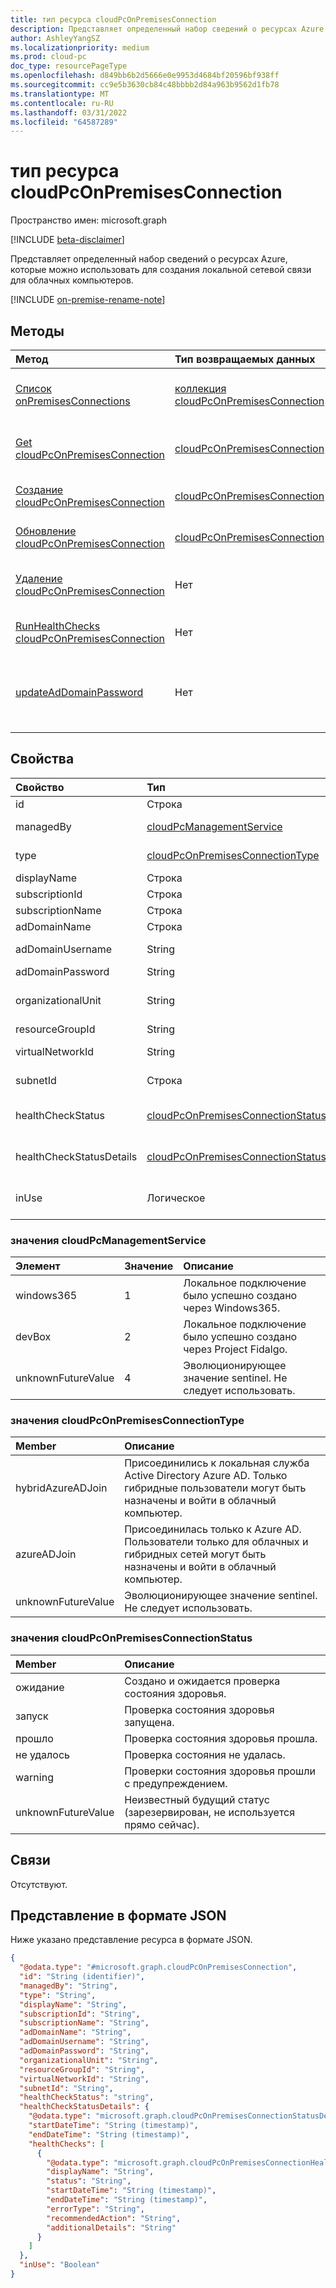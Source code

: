 ```yaml
---
title: тип ресурса cloudPcOnPremisesConnection
description: Представляет определенный набор сведений о ресурсах Azure, которые можно использовать для создания локальной сетевой связи для облачных компьютеров.
author: AshleyYangSZ
ms.localizationpriority: medium
ms.prod: cloud-pc
doc_type: resourcePageType
ms.openlocfilehash: d849bb6b2d5666e0e9953d4684bf20596bf938ff
ms.sourcegitcommit: cc9e5b3630cb84c48bbbb2d84a963b9562d1fb78
ms.translationtype: MT
ms.contentlocale: ru-RU
ms.lasthandoff: 03/31/2022
ms.locfileid: "64587289"
---
```

# <a name="cloudpconpremisesconnection-resource-type"></a>тип ресурса cloudPcOnPremisesConnection

Пространство имен: microsoft.graph

[!INCLUDE [beta-disclaimer](../../includes/beta-disclaimer.md)]

Представляет определенный набор сведений о ресурсах Azure, которые можно использовать для создания локальной сетевой связи для облачных компьютеров.

[!INCLUDE [on-premise-rename-note](../../includes/on-premise-rename-note.md)]

## <a name="methods"></a>Методы

|Метод|Тип возвращаемых данных|Описание|
|:---|:---|:---|
|[Список onPremisesConnections](../api/virtualendpoint-list-onpremisesconnections.md)|[коллекция cloudPcOnPremisesConnection](../resources/cloudpconpremisesconnection.md)|Список свойств и связей объектов [cloudPcOnPremisesConnection](../resources/cloudpconpremisesconnection.md) .|
|[Get cloudPcOnPremisesConnection](../api/cloudpconpremisesconnection-get.md)|[cloudPcOnPremisesConnection](../resources/cloudpconpremisesconnection.md)|Ознакомьтесь с свойствами и отношениями объекта [cloudPcOnPremisesConnection](../resources/cloudpconpremisesconnection.md) .|
|[Создание cloudPcOnPremisesConnection](../api/virtualendpoint-post-onpremisesconnections.md)|[cloudPcOnPremisesConnection](../resources/cloudpconpremisesconnection.md)|Создание нового [объекта cloudPcOnPremisesConnection](../resources/cloudpconpremisesconnection.md) .|
|[Обновление cloudPcOnPremisesConnection](../api/cloudpconpremisesconnection-update.md)|[cloudPcOnPremisesConnection](../resources/cloudpconpremisesconnection.md)|Обновление свойств объекта [cloudPcOnPremisesConnection](../resources/cloudpconpremisesconnection.md) .|
|[Удаление cloudPcOnPremisesConnection](../api/cloudpconpremisesconnection-delete.md)|Нет|Удаление [объекта cloudPcOnPremisesConnection](../resources/cloudpconpremisesconnection.md) . Вы не можете удалить используемую связь.|
|[RunHealthChecks cloudPcOnPremisesConnection](../api/cloudpconpremisesconnection-runhealthcheck.md)|Нет|Запустите проверки состояния [здоровья в cloudPcOnPremisesConnection](../resources/cloudpconpremisesconnection.md).|
|[updateAdDomainPassword](../api/cloudpconpremisesconnection-updateaddomainpassword.md)|Нет|Обновление пароля домена Active Directory для успешного [cloudPcOnPremisesConnection](../resources/cloudpconpremisesconnection.md). Этот API поддерживается при типе **onPremisesConnection** `hybridAzureADJoin`.|

## <a name="properties"></a>Свойства

|Свойство|Тип|Описание|
|:---|:---|:---|
|id|Строка|Уникальный идентификатор для сетевого подключения Azure. Только для чтения.|
|managedBy|[cloudPcManagementService](#cloudpcmanagementservice-values)|Указывает, какие службы управляют локальной связью. Возможные значения: `windows365`и `devBox` `unknownFutureValue`. Только для чтения.
|type|[cloudPcOnPremisesConnectionType](#cloudpconpremisesconnectiontype-values)|Указывает, как будет присоединяться к Azure Active Directory. Значение по умолчанию — `hybridAzureADJoin`. Возможные значения: `azureADJoin`, `hybridAzureADJoin`, `unknownFutureValue`.|
|displayName|Строка|Имя отображения для сетевого подключения Azure.|
|subscriptionId|Строка|ID целевой подписки Azure, связанной с клиентом.|
|subscriptionName|Строка|Имя целевой подписки Azure. Только для чтения.|
|adDomainName|Строка|Полное доменное имя домена (FQDN) домена Active Directory, к нему необходимо присоединиться. Необязательно.|
|adDomainUsername|String|Имя пользователя учетной записи Active Directory (учетная запись пользователя или службы), которая имеет разрешения на создание компьютерных объектов в Active Directory. Необходимый формат: admin@contoso.com. Необязательно.|
|adDomainPassword|String|Пароль, связанный с **adDomainUsername**.|
|organizationalUnit|String|Организационное подразделение (OU), в котором создается учетная запись компьютера. Если оставить null, используется OU, настроенный как по умолчанию (хорошо известный контейнер объектов компьютера) в домене Active Directory (OU). Необязательно.|
|resourceGroupId|String|ID целевой группы ресурсов. Необходимый формат: "/subscriptions/{subscription-id}/resourceGroups/{resourceGroupName}".|
|virtualNetworkId|String|ID целевой виртуальной сети. Необходимый формат: "/subscriptions/{subscription-id}/resourceGroups/{resourceGroupName}/providers/Microsoft.Network/virtualNetworks/{virtualNetworkName}".|
|subnetId|Строка|ID целевой подсети. Необходимый формат: "/subscriptions/{subscription-id}/resourceGroups/{resourceGroupName}/providers/Microsoft.Network/virtualNetworks/{virtualNetworkId}/subnets/{subnetName}".|
|healthCheckStatus|[cloudPcOnPremisesConnectionStatus](#cloudpconpremisesconnectionstatus-values)|Состояние последней проверки состояния здоровья, которая проводится в сетевом подключении Azure. Например, если состояние "пройдено", сетевое подключение Azure прошло все проверки, запускаемые службой. Возможные значения: `pending`, `running`, `passed`, `failed`, `unknownFutureValue`. Только для чтения.|
|healthCheckStatusDetails|[cloudPcOnPremisesConnectionStatusDetails](../resources/cloudpconpremisesconnectionstatusdetails.md)|Сведения о проверках состояния подключения и соответствующих результатах. Возвращается только на `$select`. Пример получения свойства **inUse** см. в примере 2. Получить выбранные свойства сетевого подключения [Azure, включая healthCheckStatusDetails](../api/cloudpconpremisesconnection-get.md). Только для чтения.|
|inUse|Логическое|Когда `true`используется сетевое подключение Azure. Когда `false`подключение не используется. Невозможно удалить используемую связь. Возвращается только с помощью оператора `$select`. Пример получения свойства **inUse** см. в примере 2. Получить выбранные свойства сетевого подключения [Azure, включая healthCheckStatusDetails](../api/cloudpconpremisesconnection-get.md). Только для чтения.|

### <a name="cloudpcmanagementservice-values"></a>значения cloudPcManagementService

|Элемент| Значение |Описание|
|:---|:---|:---|
|windows365|1| Локальное подключение было успешно создано через Windows365.|
|devBox|2| Локальное подключение было успешно создано через Project Fidalgo.|
|unknownFutureValue|4| Эволюционирующее значение sentinel. Не следует использовать.|

### <a name="cloudpconpremisesconnectiontype-values"></a>значения cloudPcOnPremisesConnectionType

|Member|Описание|
|:---|:---|
|hybridAzureADJoin|Присоединились к локальная служба Active Directory Azure AD. Только гибридные пользователи могут быть назначены и войти в облачный компьютер.|
|azureADJoin|Присоединилась только к Azure AD. Пользователи только для облачных и гибридных сетей могут быть назначены и войти в облачный компьютер.|
|unknownFutureValue|Эволюционирующее значение sentinel. Не следует использовать.|

### <a name="cloudpconpremisesconnectionstatus-values"></a>значения cloudPcOnPremisesConnectionStatus

|Member|Описание|
|:---|:---|
|ожидание|Создано и ожидается проверка состояния здоровья.|
|запуск|Проверка состояния здоровья запущена.|
|прошло|Проверка состояния здоровья прошла.|
|не удалось|Проверка состояния не удалась.|
|warning|Проверки состояния здоровья прошли с предупреждением.|
|unknownFutureValue|Неизвестный будущий статус (зарезервирован, не используется прямо сейчас).|

## <a name="relationships"></a>Связи

Отсутствуют.

## <a name="json-representation"></a>Представление в формате JSON

Ниже указано представление ресурса в формате JSON.
<!-- {
  "blockType": "resource",
  "keyProperty": "id",
  "@odata.type": "microsoft.graph.cloudPcOnPremisesConnection",
  "baseType": "microsoft.graph.entity",
  "openType": false,
  "optionalProperties": ["healthCheckStatusDetails"]
}
-->

``` json
{
  "@odata.type": "#microsoft.graph.cloudPcOnPremisesConnection",
  "id": "String (identifier)",
  "managedBy": "String",
  "type": "String",
  "displayName": "String",
  "subscriptionId": "String",
  "subscriptionName": "String",
  "adDomainName": "String",
  "adDomainUsername": "String",
  "adDomainPassword": "String",
  "organizationalUnit": "String",
  "resourceGroupId": "String",
  "virtualNetworkId": "String",
  "subnetId": "String",
  "healthCheckStatus": "string",
  "healthCheckStatusDetails": {
    "@odata.type": "microsoft.graph.cloudPcOnPremisesConnectionStatusDetails",
    "startDateTime": "String (timestamp)",
    "endDateTime": "String (timestamp)",
    "healthChecks": [
      {
        "@odata.type": "microsoft.graph.cloudPcOnPremisesConnectionHealthCheck",
        "displayName": "String",
        "status": "String",
        "startDateTime": "String (timestamp)",
        "endDateTime": "String (timestamp)",
        "errorType": "String",
        "recommendedAction": "String",
        "additionalDetails": "String"
      }
    ]
  },
  "inUse": "Boolean"
}
```
